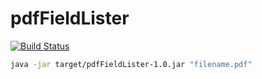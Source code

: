 # pdfFieldLister
[![Build Status](https://travis-ci.org/NicklasAndersson/pdfFieldLister.svg?branch=master)](https://travis-ci.org/NicklasAndersson/pdfFieldLister)

```bash
java -jar target/pdfFieldLister-1.0.jar "filename.pdf"    
``` 